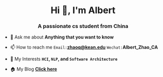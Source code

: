 <h1 align="center">Hi 👋, I'm Albert</h1>
<h3 align="center">A passionate cs student from China</h3>

- 💬 Ask me about **Anything that you want to know**

- 📫 How to reach me `Email:`**zhaoq@kean.edu**  `Wechat:`**Albert_Zhao_CA**

- 🌟 My Interests **`HCI`, `NLP`, and `Software Architecture`**

- 🏠 My Blog **[Click here](https://albertzhaoca.github.io/myBlog/)**





